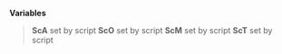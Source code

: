 **Variables**
> **ScA** set by script
> **ScO** set by script
> **ScM** set by script
> **ScT** set by script